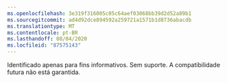```yaml
---
ms.openlocfilehash: 3e319f316005c05c64aef03068bb39d2d52a89b1
ms.sourcegitcommit: ad4d92dce894592a259721a1571b1d8736abacdb
ms.translationtype: MT
ms.contentlocale: pt-BR
ms.lasthandoff: 08/04/2020
ms.locfileid: "87575143"
---
```

Identificado apenas para fins informativos. Sem suporte. A compatibilidade futura não está garantida.
